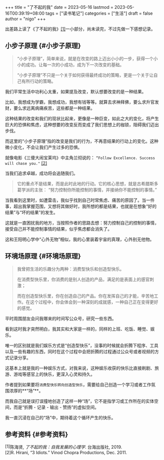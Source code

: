 +++
title = "了不起的我"
date = 2023-05-16
lastmod = 2023-05-16T00:39:19+08:00
tags = ["读书笔记"]
categories = ["生活"]
draft = false
author = "nigo"
+++

出差路上读了《了不起的我》<a href="#citeproc_bib_item_1">[1]</a>一小部分，尚未读完，不过先做一下感想记录。


## 小步子原理 {#小步子原理}

> “小步子原理”，简单来说，就是在改变的路上迈出小小的一步，获得一个小小的成功。让每一次的小成功，成为下一次改变的基础。
>
> “小步子原理”不只是一个关于如何获得最终成功的策略，更是一个关于让自己有所行动的策略。

我们平常生活中功利心太重，如果提及改变，默认想要改变的是一种结果。

比如，我想成为学霸，我想成功，我想有钱等等。就算去求神拜佛，要么求升官发财，要么求远离病痛疾苦，这些都是一种结果。

这种结果的改变和我们的现状比起来，更像是一种巨变，如此之大的变化，将产生巨大的恐惧和焦虑，这种想要的改变反而变成了我们思想上的枷锁，阻碍我们迈出步伐。

而这里的“小步子原理”指的改变是我们的行为，不再意结果的行动上的变化。这种微小变化，不会让我们产生过多的恐惧。

就像电影《三傻大闹宝莱坞》中主角兰彻说的： `“Follow Excellence. Success will chase you."`  <a href="#citeproc_bib_item_2">[2]</a>

当我们追求卓越，成功将会追随我们。

> 它的重点不是结果，而是此时此地的行动。它的核心思想，就是古希腊斯多葛学派的主张： “努力控制你所能控制的事情，并接纳你不能控制的事情。”

当我看到这里时，如遭雷击，我似乎找到自己时常焦虑、痛苦的原因了。当一件事，超出我掌握范围，又想将其做好时，我所想的都是结果，也就是在想象“好的结果”与“坏的结果”的发生。

这就是一直困扰我的地方，当按照作者的思路去想：努力控制自己的控制的事情，接受自己并不能控制事情的结果，似乎焦虑都会消失了。

这和王阳明心学中“心外无物”相似，我的心里装着宇宙的真理，心外别无他物。


## 环境场原理 {#环境场原理}

> 我曾把生活的乐趣分为两种：消费型快乐和创造型快乐。
>
> 在消费型快乐里，你消费的是别人创造的产品，满足的是表面上的感官刺激；
>
> 而在创造型快乐里，你在创造自己的产品。你在发挥自己的才能，辛苦地工作。在这个过程中，你会体会到一种深刻的成就感，一种自己正在变得更好的感觉。

平时周围朋友会问我哪来的时间写公众号，研究一些东西。

看到这时我才突然明白，我其实和大家是一样的，同样的上班、吃饭、睡觉、娱乐。

唯一的区别就是我们娱乐方式是“创造型快乐”，没事的时候就会折腾下程序、工具以及一些有趣的东西，同时在这个过程中会把折腾的过程通过公众号或者视频的方式记录分享。

这基本上就是我的一种娱乐方式，对我来说，这种娱乐收获的快乐比直接刷剧、旅游、游戏等感官上的快乐，更深入心灵和持久。

作者提到如果要将`消费型快乐转向创造型快乐`，需要给自己创造一个学习或者工作氛围浓厚的**“场”**。

而我自己就是误打误撞地创造了这样一种“场”，它不是指学习或工作所在的实体空间，而是“折腾 - 记录 - 输出 - 赞扬”的虚拟空间。

我一直沉浸在自己的“场”中，期待着这个循环产生的快乐。


## 参考资料 {#参考资料}

<style>.csl-left-margin{float: left; padding-right: 0em;}
 .csl-right-inline{margin: 0 0 0 1em;}</style><div class="csl-bib-body">
  <div class="csl-entry"><a id="citeproc_bib_item_1"></a>
    <div class="csl-left-margin">[1]</div><div class="csl-right-inline">陈海贤, <i>了不起的我：自我发展的心理学</i>. 台海出版社, 2019.</div>
  </div>
  <div class="csl-entry"><a id="citeproc_bib_item_2"></a>
    <div class="csl-left-margin">[2]</div><div class="csl-right-inline">R. Hirani, “3 Idiots.” Vinod Chopra Productions, Dec. 2011.</div>
  </div>
</div>
